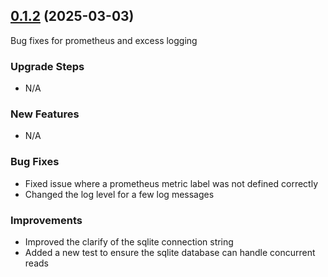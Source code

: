 ## [0.1.2](https://github.com/Cloudzero/cloudzero-insights-controller/compare/v0.1.2...v0.1.1) (2025-03-03)

Bug fixes for prometheus and excess logging 

### Upgrade Steps

- N/A

### New Features

- N/A

### Bug Fixes

- Fixed issue where a prometheus metric label was not defined correctly
- Changed the log level for a few log messages

### Improvements

- Improved the clarify of the sqlite connection string
- Added a new test to ensure the sqlite database can handle concurrent reads

